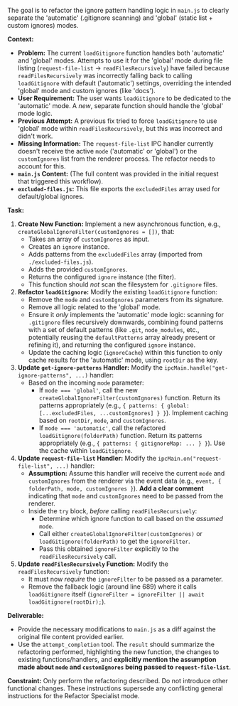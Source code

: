 The goal is to refactor the ignore pattern handling logic in `main.js` to clearly separate the 'automatic' (.gitignore scanning) and 'global' (static list + custom ignores) modes.

**Context:**
*   **Problem:** The current `loadGitignore` function handles both 'automatic' and 'global' modes. Attempts to use it for the 'global' mode during file listing (`request-file-list` -> `readFilesRecursively`) have failed because `readFilesRecursively` was incorrectly falling back to calling `loadGitignore` with default ('automatic') settings, overriding the intended 'global' mode and custom ignores (like 'docs').
*   **User Requirement:** The user wants `loadGitignore` to be dedicated to the 'automatic' mode. A *new*, separate function should handle the 'global' mode logic.
*   **Previous Attempt:** A previous fix tried to force `loadGitignore` to use 'global' mode within `readFilesRecursively`, but this was incorrect and didn't work.
*   **Missing Information:** The `request-file-list` IPC handler currently doesn't receive the active `mode` ('automatic' or 'global') or the `customIgnores` list from the renderer process. The refactor needs to account for this.
*   **`main.js` Content:** (The full content was provided in the initial request that triggered this workflow).
*   **`excluded-files.js`:** This file exports the `excludedFiles` array used for default/global ignores.

**Task:**
1.  **Create New Function:** Implement a new asynchronous function, e.g., `createGlobalIgnoreFilter(customIgnores = [])`, that:
    *   Takes an array of `customIgnores` as input.
    *   Creates an `ignore` instance.
    *   Adds patterns from the `excludedFiles` array (imported from `./excluded-files.js`).
    *   Adds the provided `customIgnores`.
    *   Returns the configured `ignore` instance (the filter).
    *   This function should *not* scan the filesystem for `.gitignore` files.
2.  **Refactor `loadGitignore`:** Modify the existing `loadGitignore` function:
    *   Remove the `mode` and `customIgnores` parameters from its signature.
    *   Remove all logic related to the 'global' mode.
    *   Ensure it *only* implements the 'automatic' mode logic: scanning for `.gitignore` files recursively downwards, combining found patterns with a set of default patterns (like `.git`, `node_modules`, etc., potentially reusing the `defaultPatterns` array already present or refining it), and returning the configured `ignore` instance.
    *   Update the caching logic (`ignoreCache`) within this function to only cache results for the 'automatic' mode, using `rootDir` as the key.
3.  **Update `get-ignore-patterns` Handler:** Modify the `ipcMain.handle("get-ignore-patterns", ...)` handler:
    *   Based on the incoming `mode` parameter:
        *   If `mode === 'global'`, call the new `createGlobalIgnoreFilter(customIgnores)` function. Return its patterns appropriately (e.g., `{ patterns: { global: [...excludedFiles, ...customIgnores] } }`). Implement caching based on `rootDir`, `mode`, and `customIgnores`.
        *   If `mode === 'automatic'`, call the refactored `loadGitignore(folderPath)` function. Return its patterns appropriately (e.g., `{ patterns: { gitignoreMap: ... } }`). Use the cache within `loadGitignore`.
4.  **Update `request-file-list` Handler:** Modify the `ipcMain.on("request-file-list", ...)` handler:
    *   **Assumption:** Assume this handler will receive the current `mode` and `customIgnores` from the renderer via the event data (e.g., `event, { folderPath, mode, customIgnores }`). **Add a clear comment** indicating that `mode` and `customIgnores` need to be passed from the renderer.
    *   Inside the `try` block, *before* calling `readFilesRecursively`:
        *   Determine which ignore function to call based on the *assumed* `mode`.
        *   Call either `createGlobalIgnoreFilter(customIgnores)` or `loadGitignore(folderPath)` to get the `ignoreFilter`.
        *   Pass this obtained `ignoreFilter` explicitly to the `readFilesRecursively` call.
5.  **Update `readFilesRecursively` Function:** Modify the `readFilesRecursively` function:
    *   It must now *require* the `ignoreFilter` to be passed as a parameter.
    *   Remove the fallback logic (around line 689) where it calls `loadGitignore` itself (`ignoreFilter = ignoreFilter || await loadGitignore(rootDir);`).

**Deliverable:**
*   Provide the necessary modifications to `main.js` as a diff against the original file content provided earlier.
*   Use the `attempt_completion` tool. The `result` should summarize the refactoring performed, highlighting the new function, the changes to existing functions/handlers, and **explicitly mention the assumption made about `mode` and `customIgnores` being passed to `request-file-list`**.

**Constraint:** Only perform the refactoring described. Do not introduce other functional changes. These instructions supersede any conflicting general instructions for the Refactor Specialist mode.